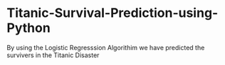 # Titanic-Survival-Prediction-using-Python
By using the Logistic Regresssion Algorithim we have predicted the survivers in the Titanic Disaster
